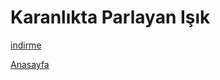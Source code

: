 # Karanlıkta Parlayan Işık
[indirme](https://github.com/ATEchnology55/Karanlikta-parlayan-isik/releases)

[Anasayfa](https://atechnology56.github.io/)
